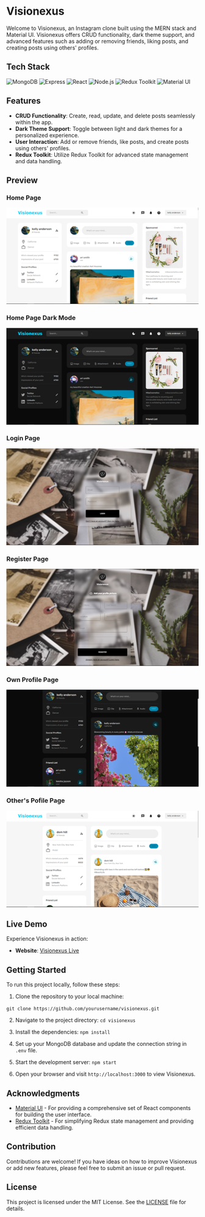 
# Visionexus

Welcome to Visionexus, an Instagram clone built using the MERN stack and Material UI. Visionexus offers CRUD functionality, dark theme support, and advanced features such as adding or removing friends, liking posts, and creating posts using others' profiles.

## Tech Stack

![MongoDB](https://img.shields.io/badge/MongoDB-%234ea94b.svg?style=for-the-badge&logo=mongodb)
![Express](https://img.shields.io/badge/Express.js-%23404d59.svg?style=for-the-badge)
![React](https://img.shields.io/badge/React-%2320232a.svg?style=for-the-badge&logo=react)
![Node.js](https://img.shields.io/badge/Node.js-%2343853D.svg?style=for-the-badge&logo=node.js)
![Redux Toolkit](https://img.shields.io/badge/Redux_Toolkit-%23764ABC.svg?style=for-the-badge&logo=redux)
![Material UI](https://img.shields.io/badge/Material_UI-%230081CB.svg?style=for-the-badge&logo=material-ui)

## Features

- **CRUD Functionality**: Create, read, update, and delete posts seamlessly within the app.
- **Dark Theme Support**: Toggle between light and dark themes for a personalized experience.
- **User Interaction**: Add or remove friends, like posts, and create posts using others' profiles.
- **Redux Toolkit**: Utilize Redux Toolkit for advanced state management and data handling.

## Preview

### Home Page
![Visionexus Preview](/client/public/preview/home.png)
### Home Page Dark Mode
![Visionexus Preview Dark Mode](/client/public/preview/home-dark.png)
### Login Page
![Visionexus Preview Login](/client/public/preview/login.png)
### Register Page
![Visionexus Preview Register](/client/public/preview/register.png)
### Own Profile Page
![Visionexus Preview Profile-own](/client/public/preview/pro-own.png)
### Other's Pofile Page
![Visionexus Preview Profile-other](/client/public/preview/pro-other.png)

## Live Demo

Experience Visionexus in action:

- **Website**: [Visionexus Live](https://visionexus.vercel.app)


## Getting Started

To run this project locally, follow these steps:

1. Clone the repository to your local machine:

`git clone https://github.com/yourusername/visionexus.git`


2. Navigate to the project directory:
`cd visionexus`

3. Install the dependencies:
`npm install`


4. Set up your MongoDB database and update the connection string in `.env` file.

5. Start the development server:
`npm start`


6. Open your browser and visit `http://localhost:3000` to view Visionexus.

## Acknowledgments

- [Material UI](https://material-ui.com/) - For providing a comprehensive set of React components for building the user interface.
- [Redux Toolkit](https://redux-toolkit.js.org/) - For simplifying Redux state management and providing efficient data handling.

## Contribution

Contributions are welcome! If you have ideas on how to improve Visionexus or add new features, please feel free to submit an issue or pull request.

## License

This project is licensed under the MIT License. See the [LICENSE](LICENSE) file for details.



